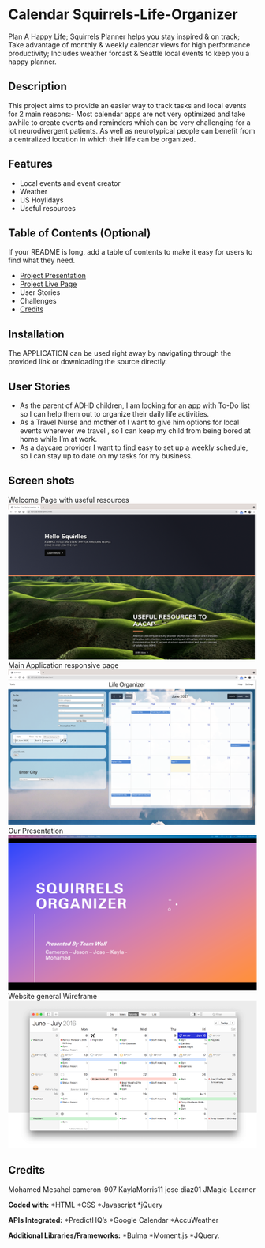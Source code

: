 # Calendar Squirrels-Life-Organizer
Plan A Happy Life; Squirrels Planner helps you stay inspired & on track; Take advantage of monthly & weekly calendar views for high performance productivity; Includes weather forcast & Seattle local events to keep you a happy planner.

## Description
This project aims to provide an easier way to track tasks and local events for 2 main reasons:-
Most calendar apps are not very optimized and take awhile to create events and reminders which can be very challenging for a lot neurodivergent patients.
As well as neurotypical people can benefit from a centralized location in which their life can be organized.

## Features
- Local events and event creator
- Weather
- US Hoylidays
- Useful resources

## Table of Contents (Optional)
If your README is long, add a table of contents to make it easy for users to find what they need.
- [Project Presentation]()
- [Project Live Page]()
- User Stories
- Challenges
- [Credits](#credits)

## Installation
 The APPLICATION can be used right away by navigating through the provided link or downloading the source directly.

## User Stories
- As the parent of  ADHD children, I am looking for an app  with To-Do list so I can help them out to organize their daily life activities.
- As a Travel Nurse and mother of I want to give him options for local events wherever we travel , so I can keep my child from being bored at home while I’m at work.
- As a daycare provider I want to find easy to set up a weekly schedule, so I can stay up to date on my tasks for my business.



## Screen shots
Welcome Page with useful resources
![Welcome Page](/assets/images/Welcome.png)
Main Application responsive page
![Appllication Page](/assets/images/Main.png)
Our Presentation
![Presentation Page](/assets/images/Team.png)
Website general Wireframe
![Wireframe Page](/assets/images/Wireframe.png)

## Credits
Mohamed Mesahel
cameron-907
KaylaMorris11
jose diaz01
JMagic-Learner

**Coded with:**
   *HTML
   *CSS
   *Javascript
   *jQuery 

**APIs Integrated:**
   *PredictHQ’s
   *Google Calendar
   *AccuWeather

**Additional Libraries/Frameworks:**
   *Bulma
   *Moment.js
   *JQuery.

